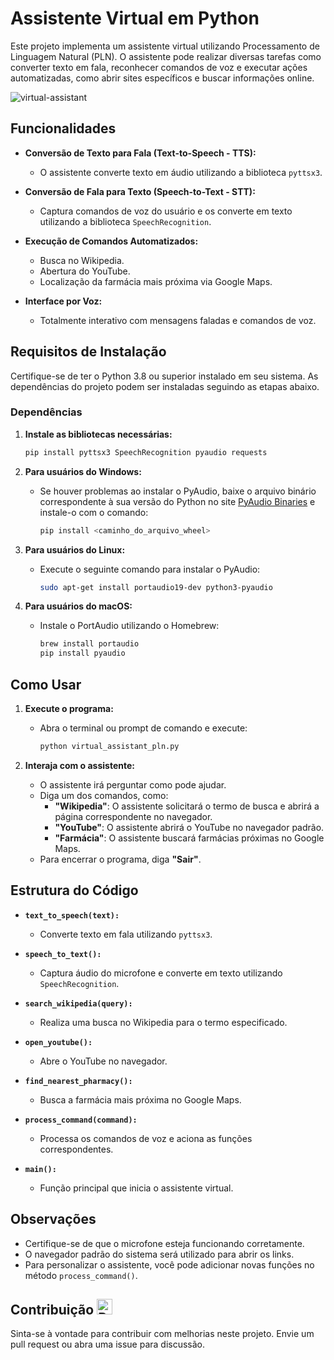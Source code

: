 # Assistente Virtual em Python

Este projeto implementa um assistente virtual utilizando Processamento de Linguagem Natural (PLN). O assistente pode realizar diversas tarefas como converter texto em fala, reconhecer comandos de voz e executar ações automatizadas, como abrir sites específicos e buscar informações online.

![virtual-assistant]()

## Funcionalidades

- **Conversão de Texto para Fala (Text-to-Speech - TTS):**

  - O assistente converte texto em áudio utilizando a biblioteca `pyttsx3`.

- **Conversão de Fala para Texto (Speech-to-Text - STT):**

  - Captura comandos de voz do usuário e os converte em texto utilizando a biblioteca `SpeechRecognition`.

- **Execução de Comandos Automatizados:**

  - Busca no Wikipedia.
  - Abertura do YouTube.
  - Localização da farmácia mais próxima via Google Maps.

- **Interface por Voz:**
  - Totalmente interativo com mensagens faladas e comandos de voz.

## Requisitos de Instalação

Certifique-se de ter o Python 3.8 ou superior instalado em seu sistema. As dependências do projeto podem ser instaladas seguindo as etapas abaixo.

### Dependências

1. **Instale as bibliotecas necessárias:**

   ```bash
   pip install pyttsx3 SpeechRecognition pyaudio requests
   ```

2. **Para usuários do Windows:**

   - Se houver problemas ao instalar o PyAudio, baixe o arquivo binário correspondente à sua versão do Python no site [PyAudio Binaries](https://www.lfd.uci.edu/~gohlke/pythonlibs/#pyaudio) e instale-o com o comando:
     ```bash
     pip install <caminho_do_arquivo_wheel>
     ```

3. **Para usuários do Linux:**

   - Execute o seguinte comando para instalar o PyAudio:
     ```bash
     sudo apt-get install portaudio19-dev python3-pyaudio
     ```

4. **Para usuários do macOS:**
   - Instale o PortAudio utilizando o Homebrew:
     ```bash
     brew install portaudio
     pip install pyaudio
     ```

## Como Usar

1. **Execute o programa:**

   - Abra o terminal ou prompt de comando e execute:
     ```bash
     python virtual_assistant_pln.py
     ```

2. **Interaja com o assistente:**
   - O assistente irá perguntar como pode ajudar.
   - Diga um dos comandos, como:
     - **"Wikipedia"**: O assistente solicitará o termo de busca e abrirá a página correspondente no navegador.
     - **"YouTube"**: O assistente abrirá o YouTube no navegador padrão.
     - **"Farmácia"**: O assistente buscará farmácias próximas no Google Maps.
   - Para encerrar o programa, diga **"Sair"**.

## Estrutura do Código

- **`text_to_speech(text):`**

  - Converte texto em fala utilizando `pyttsx3`.

- **`speech_to_text():`**

  - Captura áudio do microfone e converte em texto utilizando `SpeechRecognition`.

- **`search_wikipedia(query):`**

  - Realiza uma busca no Wikipedia para o termo especificado.

- **`open_youtube():`**

  - Abre o YouTube no navegador.

- **`find_nearest_pharmacy():`**

  - Busca a farmácia mais próxima no Google Maps.

- **`process_command(command):`**

  - Processa os comandos de voz e aciona as funções correspondentes.

- **`main():`**
  - Função principal que inicia o assistente virtual.

## Observações

- Certifique-se de que o microfone esteja funcionando corretamente.
- O navegador padrão do sistema será utilizado para abrir os links.
- Para personalizar o assistente, você pode adicionar novas funções no método `process_command()`.

## Contribuição <img src="https://raw.githubusercontent.com/Tarikul-Islam-Anik/Animated-Fluent-Emojis/master/Emojis/Travel%20and%20places/Rocket.png" alt="Rocket" width="25" height="25" />

Sinta-se à vontade para contribuir com melhorias neste projeto. Envie um pull request ou abra uma issue para discussão.

